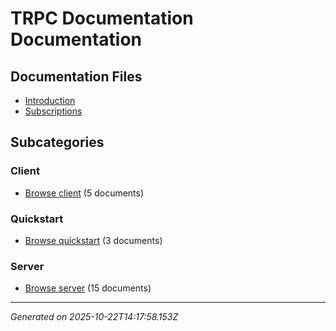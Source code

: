 # TRPC Documentation Documentation

## Documentation Files

- [Introduction](./quickstart.md)
- [Subscriptions](./subscriptions.md)

## Subcategories

### Client

- [Browse client](./client/_index.md) (5 documents)

### Quickstart

- [Browse quickstart](./quickstart/_index.md) (3 documents)

### Server

- [Browse server](./server/_index.md) (15 documents)


---

*Generated on 2025-10-22T14:17:58.153Z*
